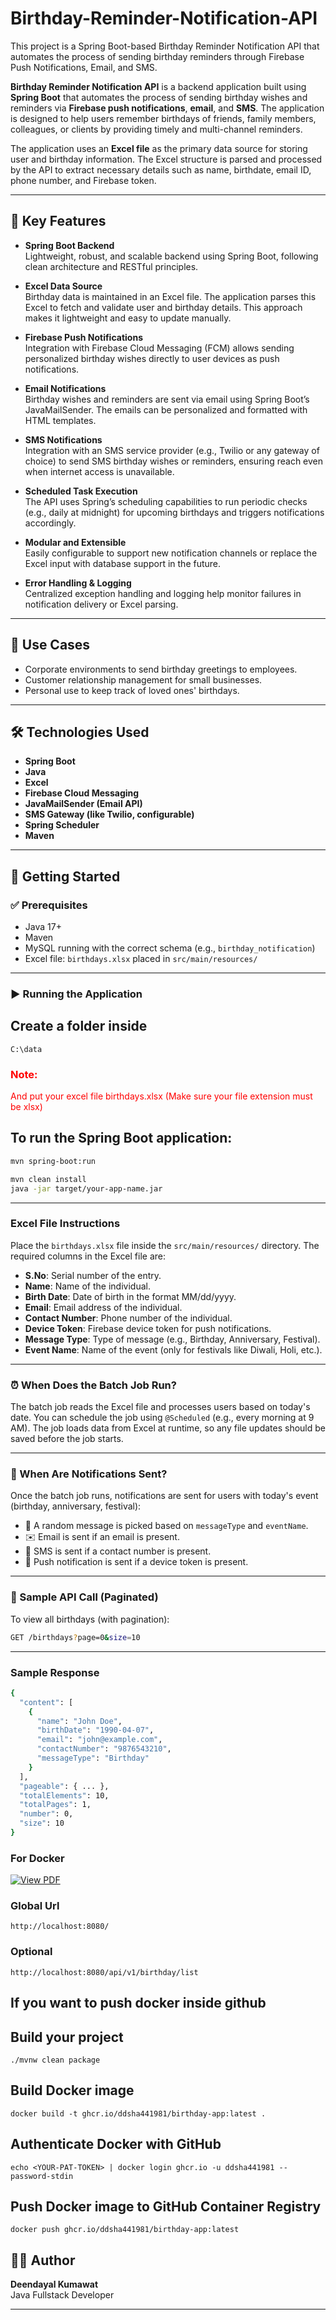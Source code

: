 # Birthday-Reminder-Notification-API
This project is a Spring Boot-based Birthday Reminder Notification API that automates the process of sending birthday reminders through Firebase Push Notifications, Email, and SMS.

**Birthday Reminder Notification API** is a backend application built using **Spring Boot** that automates the process of sending birthday wishes and reminders via **Firebase push notifications**, **email**, and **SMS**. The application is designed to help users remember birthdays of friends, family members, colleagues, or clients by providing timely and multi-channel reminders.

The application uses an **Excel file** as the primary data source for storing user and birthday information. The Excel structure is parsed and processed by the API to extract necessary details such as name, birthdate, email ID, phone number, and Firebase token.

---

## 🔑 Key Features

- **Spring Boot Backend**  
  Lightweight, robust, and scalable backend using Spring Boot, following clean architecture and RESTful principles.

- **Excel Data Source**  
  Birthday data is maintained in an Excel file. The application parses this Excel to fetch and validate user and birthday details. This approach makes it lightweight and easy to update manually.

- **Firebase Push Notifications**  
  Integration with Firebase Cloud Messaging (FCM) allows sending personalized birthday wishes directly to user devices as push notifications.

- **Email Notifications**  
  Birthday wishes and reminders are sent via email using Spring Boot’s JavaMailSender. The emails can be personalized and formatted with HTML templates.

- **SMS Notifications**  
  Integration with an SMS service provider (e.g., Twilio or any gateway of choice) to send SMS birthday wishes or reminders, ensuring reach even when internet access is unavailable.

- **Scheduled Task Execution**  
  The API uses Spring’s scheduling capabilities to run periodic checks (e.g., daily at midnight) for upcoming birthdays and triggers notifications accordingly.

- **Modular and Extensible**  
  Easily configurable to support new notification channels or replace the Excel input with database support in the future.

- **Error Handling & Logging**  
  Centralized exception handling and logging help monitor failures in notification delivery or Excel parsing.

---

## 💼 Use Cases

- Corporate environments to send birthday greetings to employees.  
- Customer relationship management for small businesses.  
- Personal use to keep track of loved ones' birthdays.

---

## 🛠️ Technologies Used

- **Spring Boot**
- **Java**
- **Excel**
- **Firebase Cloud Messaging**
- **JavaMailSender (Email API)**
- **SMS Gateway (like Twilio, configurable)**
- **Spring Scheduler**
- **Maven**

---

## 🚀 Getting Started

### ✅ Prerequisites
- Java 17+
- Maven
- MySQL running with the correct schema (e.g., `birthday_notification`)
- Excel file: `birthdays.xlsx` placed in `src/main/resources/`

---

### ▶️ Running the Application
## Create a folder inside
```
C:\data
```
### <span style="color:red">Note:</span> 
<span style="color:red">And put your excel file birthdays.xlsx (Make sure your file extension must be xlsx)</span>


## To run the Spring Boot application:
```bash
mvn spring-boot:run
```

```bash
mvn clean install
java -jar target/your-app-name.jar
```
---

### Excel File Instructions

Place the `birthdays.xlsx` file inside the `src/main/resources/` directory. The required columns in the Excel file are:

- **S.No**: Serial number of the entry.
- **Name**: Name of the individual.
- **Birth Date**: Date of birth in the format MM/dd/yyyy.
- **Email**: Email address of the individual.
- **Contact Number**: Phone number of the individual.
- **Device Token**: Firebase device token for push notifications.
- **Message Type**: Type of message (e.g., Birthday, Anniversary, Festival).
- **Event Name**: Name of the event (only for festivals like Diwali, Holi, etc.).
---
### ⏰ When Does the Batch Job Run?

The batch job reads the Excel file and processes users based on today's date. You can schedule the job using `@Scheduled` (e.g., every morning at 9 AM). The job loads data from Excel at runtime, so any file updates should be saved before the job starts.

---

### 📩 When Are Notifications Sent?

Once the batch job runs, notifications are sent for users with today's event (birthday, anniversary, festival):

- 🎉 A random message is picked based on `messageType` and `eventName`.
- ✉️ Email is sent if an email is present.
- 📱 SMS is sent if a contact number is present.
- 🔔 Push notification is sent if a device token is present.

---

### 📡 Sample API Call (Paginated)

To view all birthdays (with pagination):

```bash
GET /birthdays?page=0&size=10
```
---
### Sample Response
```bash
{
  "content": [
    {
      "name": "John Doe",
      "birthDate": "1990-04-07",
      "email": "john@example.com",
      "contactNumber": "9876543210",
      "messageType": "Birthday"
    }
  ],
  "pageable": { ... },
  "totalElements": 10,
  "totalPages": 1,
  "number": 0,
  "size": 10
}
```


### For Docker

[![View PDF](https://img.icons8.com/color/48/000000/pdf.png)](Birthday_Notification_App__Dockerized_Setup_Guide.pdf)


### Global Url

```
http://localhost:8080/
```

### Optional
```
http://localhost:8080/api/v1/birthday/list
```

## If you want to push docker inside github

## Build your project
```
./mvnw clean package
```
## Build Docker image
```
docker build -t ghcr.io/ddsha441981/birthday-app:latest .

```
## Authenticate Docker with GitHub
```
echo <YOUR-PAT-TOKEN> | docker login ghcr.io -u ddsha441981 --password-stdin
```
## Push Docker image to GitHub Container Registry
```
docker push ghcr.io/ddsha441981/birthday-app:latest

```

## 👨‍💻 Author

**Deendayal Kumawat**  
Java Fullstack Developer

---

